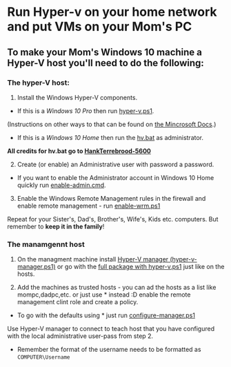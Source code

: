 # Run Hyper-v on your home network and put VMs on your Mom's PC

## To make your Mom's Windows 10 machine a Hyper-V host you'll need to do the following:

### The hyper-V host:

1. Install the Windows Hyper-V components.

* If this is a *Windows 10 Pro* then run [hyper-v.ps1](https://github.com/markosluga/hyper_active/blob/main/hyper-v.ps1).

(Instructions on other ways to that can be found on [the Mincrosoft Docs](https://docs.microsoft.com/en-us/virtualization/hyper-v-on-windows/quick-start/enable-hyper-v).)

* If this is a *Windows 10 Home* then run the [hv.bat](https://github.com/markosluga/hyper_active/blob/main/hv.bat) as administrator.

**All credits for hv.bat go to [HankTerrebrood-5600](https://docs.microsoft.com/en-us/answers/questions/29175/installation-of-hyper-v-on-windows-10-home.html)**

2. Create (or enable) an Administrative user with password a password. 

* If you want to enable the Administrator account in Windows 10 Home quickly run [enable-admin.cmd](https://github.com/markosluga/hyper_active/blob/main/enable-admin.cmd).

3. Enable the Windows Remote Management rules in the firewall and enable remote management - run [enable-wrm.ps1](https://github.com/markosluga/hyper_active/blob/main/enable-wrm.ps1)

Repeat for your Sister's, Dad's, Brother's, Wife's, Kids etc. computers. But remember to **keep it in the family**!

### The manamgennt host

1. On the managment machine install [Hyper-V manager (hyper-v-manager.ps1)](https://github.com/markosluga/hyper_active/blob/main/hyper-v-manager.ps1) or go with the [full package with hyper-v.ps1](https://github.com/markosluga/hyper_active/blob/main/hyper-v.ps1) just like on the hosts.

2. Add the machines as trusted hosts - you can ad the hosts as a list like mompc,dadpc,etc. or just use * instead :D enable the remote management clint role and create a policy. 
* To go with the defaults using * just run [configure-manager.ps1](https://github.com/markosluga/hyper_active/blob/main/configure-manager.ps1)

Use Hyper-V manager to connect to teach host that you have configured with the local administrative user-pass from step 2. 

* Remember the format of the username needs to be formatted as `COMPUTER\Username`
